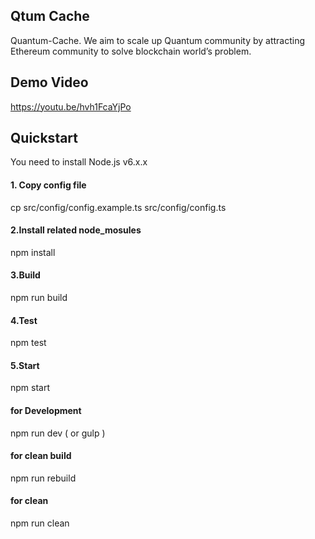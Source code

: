 ## Qtum Cache
Quantum-Cache. We aim to scale up Quantum community by attracting Ethereum community to solve blockchain world’s problem.

## Demo Video
https://youtu.be/hvh1FcaYjPo

## Quickstart
You need to install Node.js v6.x.x

#### 1. Copy config file
cp src/config/config.example.ts src/config/config.ts

#### 2.Install related node_mosules
npm install

#### 3.Build 
npm run build

#### 4.Test 
npm test

#### 5.Start 
npm start

#### for Development 
npm run dev ( or gulp )

#### for clean build 
npm run rebuild

#### for clean 
npm run clean
